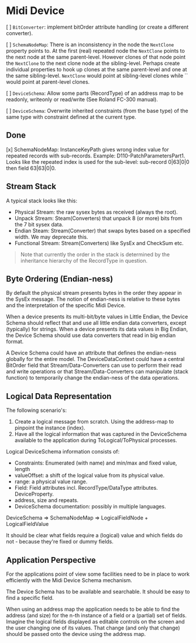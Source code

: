 # Midi Device

[ ] `BitConverter`: implement bitOrder attribute handling (or create a different converter).

[ ] `SchemaNodeMap`: There is an inconsistency in the node the `NextClone` property points to. At the first (real) repeated node the `NextClone` points to the next node at the same parent-level. However clones of that node point the `NextClone` to the next clone node at the sibling-level. Perhaps create individual properties to hook up clones at the same parent-level and one at the same sibling-level. `NextClone` would point at sibling-level clones while `` would point at parent-level clones.

[ ] `DeviceSchema`: Allow some parts (RecordType) of an address map to be readonly, writeonly or read/write (See Roland FC-300 manual).

[ ] `DeviceSchema`: Overwrite inherited constraints (from the base type) of the same type with constraint defined at the current type.

## Done

[x] SchemaNodeMap: InstanceKeyPath gives wrong index value for repeated records with sub-records. Example: D110-PatchParametersPart1. Looks like the repeated index is used for the sub-level: sub-record 0|63|0|0 then field 63|63|0|0.


## Stream Stack

A typical stack looks like this:

- Physical Stream: the raw sysex bytes as received (always the root).
- Unpack Stream: Steam(Converters) that unpack 8 (or more) bits from the 7 bit sysex data.
- Endian Steam: Stream(Converter) that swaps bytes based on a specified width. We may deprecate this.
- Functional Stream: Stream(Converters) like SysEx and CheckSum etc.

> Note that currently the order in the stack is determined by the inheritance hierarchy of the RecordType in question.

## Byte Ordering (Endian-ness)

By default the physical stream presents bytes in the order they appear in the SysEx message.
The notion of endian-ness is relative to these bytes and the interpretation of the specific Midi Device. 

When a device presents its multi-bit/byte values in Little Endian, the Device Schema should reflect that and use all little endian data converters, except (typically) for strings.
When a device presents its data values in Big Endian, the Device Schema should use data converters that read in big endian format.

A Device Schema could have an attribute that defines the endian-ness globally for the entire model. The DeviceDataContext could have a central BitOrder field that Stream/Data-Converters can use to perform their read and write operations or that Stream/Data-Converters can manipulate (stack function) to temporarily change the endian-ness of the data operations.

## Logical Data Representation

The following scenario's:

1) Create a logical message from scratch. Using the address-map to pinpoint the instance (index).
1) Have all the logical information that was captured in the DeviceSchema available to the application during ToLogical/ToPhysical processes.

Logical DeviceSchema information consists of:

- Constraints: Enumerated (with name) and min/max and fixed value, length
- valueOffset: a shift of the logical value from its physical value.
- range: a physical value range.
- Field: Field attributes incl. RecordType/DataType attributes. DeviceProperty.
- address, size and repeats.
- DeviceSchema documentation: possibly in multiple languages.

DeviceSchema => SchemaNodeMap => LogicalFieldNode + LogicalFieldValue

It should be clear what fields require a (logical) value and which fields do not - because they're fixed or dummy fields.

## Application Perspective

For the applications point of view some facilities need to be in place to work efficiently with the Midi Device Schema mechanism.

The Device Schema has to be available and searchable. It should be easy to find a specific field.

When using an address map the application needs to be able to find the address (and size) for the n-th instance of a field or a (partial) set of fields. Imagine the logical fields displayed as editable controls on the screen and the user changing one of its values. That change (and only that change) should be passed onto the device using the address map.

